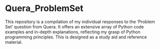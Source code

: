 # Quera_ProblemSet
This repository is a compilation of my individual responses to the ‘Problem Set’ question from Quera. It offers an extensive array of Python code examples and in-depth explanations, reflecting my grasp of Python programming principles. This is designed as a study aid and reference material.
